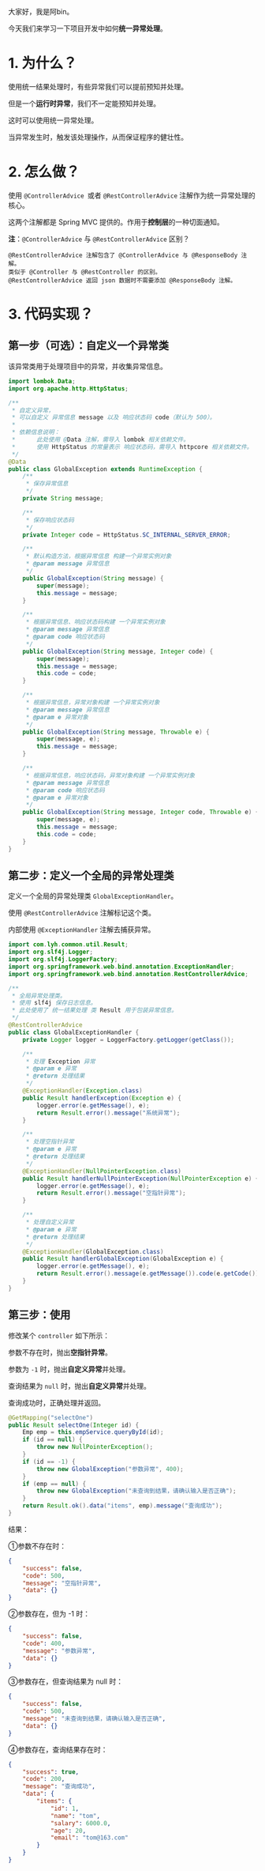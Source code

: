 大家好，我是阿bin。

今天我们来学习一下项目开发中如何**统一异常处理**。

# 1. 为什么？

使用统一结果处理时，有些异常我们可以提前预知并处理。

但是一个**运行时异常**，我们不一定能预知并处理。

这时可以使用统一异常处理。

当异常发生时，触发该处理操作，从而保证程序的健壮性。

# 2. 怎么做？

使用 `@ControllerAdvice `或者 `@RestControllerAdvice` 注解作为统一异常处理的核心。

这两个注解都是 Spring MVC 提供的。作用于**控制层**的一种切面通知。

**注**：`@ControllerAdvice` 与 `@RestControllerAdvice` 区别？

```
@RestControllerAdvice 注解包含了 @ControllerAdvice 与 @ResponseBody 注解。
类似于 @Controller 与 @RestController 的区别。
@RestControllerAdvice 返回 json 数据时不需要添加 @ResponseBody 注解。
```

# 3. 代码实现？

## 第一步（可选）：自定义一个异常类

该异常类用于处理项目中的异常，并收集异常信息。

```java
import lombok.Data;
import org.apache.http.HttpStatus;

/**
 * 自定义异常，
 * 可以自定义 异常信息 message 以及 响应状态码 code（默认为 500）。
 *
 * 依赖信息说明：
 *      此处使用 @Data 注解，需导入 lombok 相关依赖文件。
 *      使用 HttpStatus 的常量表示 响应状态码，需导入 httpcore 相关依赖文件。
 */
@Data
public class GlobalException extends RuntimeException {
    /**
     * 保存异常信息
     */
    private String message;

    /**
     * 保存响应状态码
     */
    private Integer code = HttpStatus.SC_INTERNAL_SERVER_ERROR;

    /**
     * 默认构造方法，根据异常信息 构建一个异常实例对象
     * @param message 异常信息
     */
    public GlobalException(String message) {
        super(message);
        this.message = message;
    }

    /**
     * 根据异常信息、响应状态码构建 一个异常实例对象
     * @param message 异常信息
     * @param code 响应状态码
     */
    public GlobalException(String message, Integer code) {
        super(message);
        this.message = message;
        this.code = code;
    }

    /**
     * 根据异常信息，异常对象构建 一个异常实例对象
     * @param message 异常信息
     * @param e 异常对象
     */
    public GlobalException(String message, Throwable e) {
        super(message, e);
        this.message = message;
    }

    /**
     * 根据异常信息，响应状态码，异常对象构建 一个异常实例对象
     * @param message 异常信息
     * @param code 响应状态码
     * @param e 异常对象
     */
    public GlobalException(String message, Integer code, Throwable e) {
        super(message, e);
        this.message = message;
        this.code = code;
    }
}
```

## 第二步：定义一个全局的异常处理类

 定义一个全局的异常处理类 `GlobalExceptionHandler`。

使用 `@RestControllerAdvice` 注解标记这个类。

内部使用 `@ExceptionHandler` 注解去捕获异常。

```java
import com.lyh.common.util.Result;
import org.slf4j.Logger;
import org.slf4j.LoggerFactory;
import org.springframework.web.bind.annotation.ExceptionHandler;
import org.springframework.web.bind.annotation.RestControllerAdvice;

/**
 * 全局异常处理类。
 * 使用 slf4j 保存日志信息。
 * 此处使用了 统一结果处理 类 Result 用于包装异常信息。
 */
@RestControllerAdvice
public class GlobalExceptionHandler {
    private Logger logger = LoggerFactory.getLogger(getClass());

    /**
     * 处理 Exception 异常
     * @param e 异常
     * @return 处理结果
     */
    @ExceptionHandler(Exception.class)
    public Result handlerException(Exception e) {
        logger.error(e.getMessage(), e);
        return Result.error().message("系统异常");
    }

    /**
     * 处理空指针异常
     * @param e 异常
     * @return 处理结果
     */
    @ExceptionHandler(NullPointerException.class)
    public Result handlerNullPointerException(NullPointerException e) {
        logger.error(e.getMessage(), e);
        return Result.error().message("空指针异常");
    }

    /**
     * 处理自定义异常
     * @param e 异常
     * @return 处理结果
     */
    @ExceptionHandler(GlobalException.class)
    public Result handlerGlobalException(GlobalException e) {
        logger.error(e.getMessage(), e);
        return Result.error().message(e.getMessage()).code(e.getCode());
    }
}
```



## 第三步：使用

修改某个 `controller` 如下所示：

参数不存在时，抛出**空指针异常**。

参数为 `-1` 时，抛出**自定义异常**并处理。

查询结果为 `null` 时，抛出**自定义异常**并处理。

查询成功时，正确处理并返回。

```java
@GetMapping("selectOne")
public Result selectOne(Integer id) {
    Emp emp = this.empService.queryById(id);
    if (id == null) {
        throw new NullPointerException();
    }
    if (id == -1) {
        throw new GlobalException("参数异常", 400);
    }
    if (emp == null) {
        throw new GlobalException("未查询到结果，请确认输入是否正确");
    }
    return Result.ok().data("items", emp).message("查询成功");
}
```

结果：

①参数不存在时：

```json
{
    "success": false,
    "code": 500,
    "message": "空指针异常",
    "data": {}
}
```

②参数存在，但为 -1 时：

```json
{
    "success": false,
    "code": 400,
    "message": "参数异常",
    "data": {}
}
```

③参数存在，但查询结果为 null 时：

```json
{
    "success": false,
    "code": 500,
    "message": "未查询到结果，请确认输入是否正确",
    "data": {}
}
```

④参数存在，查询结果存在时：

```json
{
    "success": true,
    "code": 200,
    "message": "查询成功",
    "data": {
        "items": {
            "id": 1,
            "name": "tom",
            "salary": 6000.0,
            "age": 20,
            "email": "tom@163.com"
        }
    }
}
```